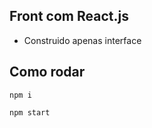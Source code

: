 ## Front com React.js

- Construido apenas interface

## Como rodar

```
npm i
```
```
npm start
```